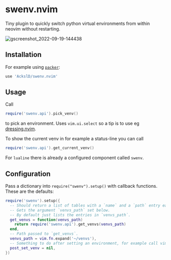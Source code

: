 # swenv.nvim
Tiny plugin to quickly switch python virtual environments from within neovim without restarting.

![gscreenshot_2022-09-19-144438](https://user-images.githubusercontent.com/23341710/191020632-543e8118-4eea-4964-8d59-1556836b929f.png)

## Installation
For example using [`packer`](https://github.com/wbthomason/packer.nvim):
```lua
use 'AckslD/swenv.nvim'
```

## Usage
Call
```lua
require('swenv.api').pick_venv()
```
to pick an environment. Uses `vim.ui.select` so a tip is to use eg [dressing.nvim](https://github.com/stevearc/dressing.nvim).

To show the current venv in for example a status-line you can call
```lua
require('swenv.api').get_current_venv()
```

For `lualine` there is already a configured component called `swenv`.

## Configuration
Pass a dictionary into `require("swenv").setup()` with callback functions.
These are the defaults:
```lua
require('swenv').setup({
  -- Should return a list of tables with a `name` and a `path` entry each.
  -- Gets the argument `venvs_path` set below.
  -- By default just lists the entries in `venvs_path`.
  get_venvs = function(venvs_path)
    return require('swenv.api').get_venvs(venvs_path)
  end,
  -- Path passed to `get_venvs`.
  venvs_path = vim.fn.expand('~/venvs'),
  -- Something to do after setting an environment, for example call vim.cmd.LspRestart
  post_set_venv = nil,
})
```
